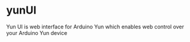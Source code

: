 yunUI
=====

Yun UI is web interface for Arduino Yun which enables web control over your Arduino Yun device
